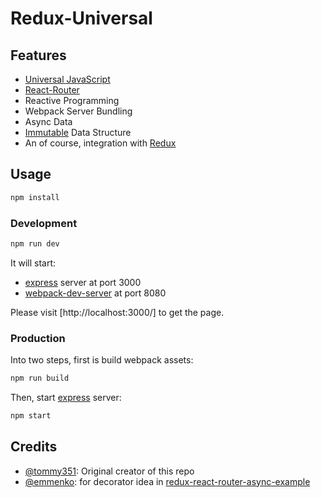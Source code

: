 # Redux-Universal


## Features

- [Universal JavaScript]
- [React-Router]
- Reactive Programming
- Webpack Server Bundling
- Async Data
- [Immutable] Data Structure
- An of course, integration with [Redux]


## Usage

```sh
npm install
```

### Development

```sh
npm run dev
```

It will start:

- [express] server at port 3000
- [webpack-dev-server] at port 8080

Please visit [http://localhost:3000/] to get the page.

### Production

Into two steps, first is build webpack assets:

```sh
npm run build
```

Then, start [express] server:

```sh
npm start
```


## Credits

- [@tommy351]: Original creator of this repo
- [@emmenko]: for decorator idea in [redux-react-router-async-example]


[Universal JavaScript]: https://medium.com/@mjackson/universal-javascript-4761051b7ae9
[React-Router]: https://github.com/rackt/react-router
[Immutable]: http://facebook.github.io/immutable-js/
[Redux]: https://github.com/gaearon/redux
[express]: http://expressjs.com/
[webpack-dev-server]: http://webpack.github.io/docs/webpack-dev-server.html
[@tommy351]: https://github.com/tommy351
[@emmenko]: https://github.com/emmenko
[redux-react-router-async-example]: https://github.com/emmenko/redux-react-router-async-example
